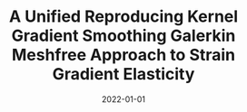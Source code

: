 ---
title: "A Unified Reproducing Kernel Gradient Smoothing Galerkin Meshfree Approach to Strain Gradient Elasticity"
collection: publications
category: manuscripts
paper_url: "https://link.springer.com/article/10.1007/s00466-022-02156-z"
excerpt: 'This paper presents a unified approach to strain gradient elasticity using a reproducing kernel gradient smoothing technique in a meshfree Galerkin method, offering enhanced accuracy and computational stability.'
date: 2022-01-01
journal: 'Computational Mechanics'
image: "/images/unified_new.png"
image_size: "350px"
authors: Honghui Du, Junchao Wu, Dongdong Wang, Jian Chen
---